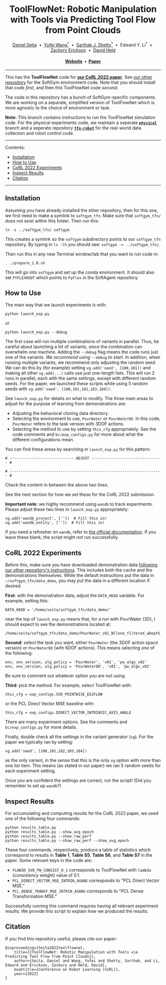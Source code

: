 <h1 align="center">
  ToolFlowNet: Robotic Manipulation with Tools via Predicting Tool Flow from Point Clouds</h1>

<div align="center">
  <a href="http://www.cs.cmu.edu/~dseita/">Daniel Seita</a> &nbsp;•&nbsp;
  <a href="https://yufeiwang63.github.io/">Yufei Wang<sup>†</sup></a> &nbsp;•&nbsp;
  <a href="https://sarthakjshetty.github.io/">Sarthak J. Shetty<sup>†</sup></a> &nbsp;•&nbsp;
  Edward Y. Li<sup>†</sup> &nbsp;•&nbsp;
  <a href="https://zackory.com/">Zackory Erickson</a> &nbsp;•&nbsp;
  <a href="https://davheld.github.io/">David Held</a>
</div>

<h4 align="center">
  <a href="https://sites.google.com/view/point-cloud-policy/home"><b>Website</b></a> &nbsp;•&nbsp;
  <a href="https://arxiv.org/abs/2211.09006"><b>Paper</b></a>
</h4>

<hr>

This has the **ToolFlowNet** code for
<a href="https://arxiv.org/abs/2211.09006"><b>our CoRL 2022 paper</b></a>.
See <a href="https://github.com/DanielTakeshi/softgym_tfn">our other repository</a>
for the SoftGym environment code. Note that you should install that code *first*,
and then this ToolFlowNet code *second*.

The code in this repository has a bunch of SoftGym-specific components. We are
working on a separate, simplified version of ToolFlowNet which is more agnostic
to the choice of environment or task.

**Note:** This branch contains instructions to run the ToolFlowNet simulation code. For the physical experiments code, we maintain a seperate [**`physical`**](https://github.com/DanielTakeshi/softagent_tfn/tree/physical) branch and a seperate repository [**`tfn-robot`**](https://github.com/SarthakJShetty/tfn-robot) for the real-world data collection and robot control code.

<hr>

Contents:

- [Installation](#installation)
- [How to Use](#how-to-use)
- [CoRL 2022 Experiments](#corl-2022-experiments)
- [Inspect Results](#inspect-results)
- [Citation](#citation)

<hr>

## Installation

Assuming you have already installed the other repository, then for this one, we
first need to make a symlink to `softgym_tfn`. Make sure that `softgym_tfn/`
does not exist within this folder. Then run this:

```
ln -s ../softgym_tfn/ softgym
```

This creates a symlink so the `softgym` subdirectory points to our `softgym_tfn`
repository. By typing in `ls -lh` you should see: `softgym -> ../softgym_tfn/`.

Then run this in any new Terminal window/tab that you want to run code in:

```
. ./prepare_1.0.sh
```

This will go into `softgym` and set up the conda environment. It should also set
`PYFLEXROOT` which points to `PyFlex` in the SoftAgent repository.

## How to Use

The main way that we launch experiments is with:

```
python launch_exp.py
```

or

```
python launch_exp.py --debug
```

The first case will run multiple combinations of variants in parallel. Thus, be
careful about launching a lot of variants, since the combination can overwhelm
one machine. Adding the `--debug` flag means the code runs just one of the
variants. *We recommend using `--debug` to start*.  In addition,  when running
multiple variants, we recommend only adjusting the random seed. We can do this
by (for example) setting `vg.add('seed', [100,101])` and making all other
`vg.add(...)` calls use just one-length lists. This will run 2 runs in parallel,
each with the same settings, except with different random seeds. For the paper,
we launched these scripts while using 5 random seeds with
`vg.add('seed', [100,101,102,103,104])`.

See `launch_exp.py` for details on what to modify. The three main areas to
adjust for the purpose of learning from demonstrations are:

- Adjusting the behavioral cloning data directory.
- Selecting the environment to use, `PourWater` or `PourWater6D`. In this code,
  `PourWater` refers to the task version with 3DOF actions.
- Selecting the method to use by setting `this_cfg` appropriately. See the code
  comments and `bc/exp_configs.py` for more about what the different
  configurations mean.

You can find these areas by searching in `launch_exp.py` for this pattern:

```
# ----------------------------- ADJUST -------------------------------- #

# --------------------------------------------------------------------- #
```

Check the content in between the above two lines.

See the next section for how we set these for the CoRL 2022 submission.

**Important note**: we highly recommend using `wandb` to track experiments.
Please adjust these two lines in `launch_exp.py` appropriately:

```
vg.add('wandb_project', [''])  # Fill this in!
vg.add('wandb_entity', [''])  # Fill this in!
```

If you need a refresher on `wandb`, refer to [the official documentation][2]. If
you leave these blank, the script might not run successfully.

## CoRL 2022 Experiments

Before this, make sure you have downloaded demonstration data [following our
other repository's instructions][1]. This includes both the cache and the
demonstrations themselves. While the default instructions put the data in
`~/softgym_tfn/data_demo`, you may put the data in a different location if
desired.

**First**: with the demonstration data, adjust the `DATA_HEAD` variable. For
example, setting this:

```
DATA_HEAD = '/home/seita/softgym_tfn/data_demo/'
```

near the top of `launch_exp.py` means that, for a run with PourWater (3D), I
should expect to see the demonstrations located at:

```
/home/seita/softgym_tfn/data_demo/PourWater_v01_BClone_filtered_wDepth_pw_algo_v02_nVars_1500_obs_combo_act_translation_axis_angle_withWaterFrac
```

**Second**: select the task you want, either `PourWater` (the 3DOF action space
version) or `PourWater6D` (with 6DOF actions). This means selecting *one* of the
following:

```
env, env_version, alg_policy = 'PourWater', 'v01', 'pw_algo_v02'
env, env_version, alg_policy = 'PourWater6D', 'v01', 'pw_algo_v02'
```

Be sure to comment out whatever option you are not using.

**Third**: pick the method. For example, select ToolFlowNet with:

```
this_cfg = exp_configs.SVD_POINTWISE_EE2FLOW
```

or the PCL Direct Vector MSE baseline with:

```
this_cfg = exp_configs.DIRECT_VECTOR_INTRINSIC_AXIS_ANGLE
```

There are many experiment options. See the comments and `bc/exp_configs.py` for
more details.

Finally, double check all the settings in the variant generator (`vg`). For the
paper we typically ran by setting:

```
vg.add('seed', [100,101,102,103,104])
```

as the only variant, in the sense that this is the only `vg` option with more
than one list item. This means (as stated in our paper) we ran 5 random seeds
for each experiment setting.

Once you are confident the settings are correct, run the script! (Did you
remember to set up `wandb`?)


## Inspect Results

For accumulating and computing results for the CoRL 2022 paper, we used one of
the following four commands:

```
python results_table.py
python results_table.py --show_avg_epoch
python results_table.py --show_raw_perf
python results_table.py --show_raw_perf --show_avg_epoch
```

These four commands, respectively, produce a table of statistics which correspond to results in
**Table 1**, **Table S5**, **Table S6**, and **Table S7**  in the paper.
Some relevant keys in the code are:

- `FLOW3D_SVD_PW_CONSIST_0_1` corresponds to ToolFlowNet with `lambda` (consistency weight) value of 0.1.
- `PCL_DIRECT_VECTOR_MSE_INTRIN_AXANG` corresponds to "PCL Direct Vector MSE."
- `PCL_DENSE_TRANSF_MSE_INTRIN_AXANG` corresponds to "PCL Dense Transformation MSE."

Successfully running this command requires having all relevant experiment
results. We provide this script to explain how we produced the results.


## Citation

If you find this repository useful, please cite our paper:

```
@inproceedings{Seita2022toolflownet,
    title={{ToolFlowNet: Robotic Manipulation with Tools via Predicting Tool Flow from Point Clouds}},
    author={Seita, Daniel and Wang, Yufei and Shetty, Sarthak, and Li, Edward and Erickson, Zackory and Held, David},
    booktitle={Conference on Robot Learning (CoRL)},
    year={2022}
}
```

[1]:https://github.com/DanielTakeshi/softgym_tfn
[2]:https://docs.wandb.ai/